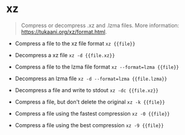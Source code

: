 # xz
> Compress or decompress .xz and .lzma files.
> More information: <https://tukaani.org/xz/format.html>.

- Compress a file to the xz file format
`xz {{file}}`

- Decompress a xz file
`xz -d {{file.xz}}`

- Compress a file to the lzma file format
`xz --format=lzma {{file}}`

- Decompress an lzma file
`xz -d --format=lzma {{file.lzma}}`

- Decompress a file and write to stdout
`xz -dc {{file.xz}}`

- Compress a file, but don't delete the original
`xz -k {{file}}`

- Compress a file using the fastest compression
`xz -0 {{file}}`

- Compress a file using the best compression
`xz -9 {{file}}`

